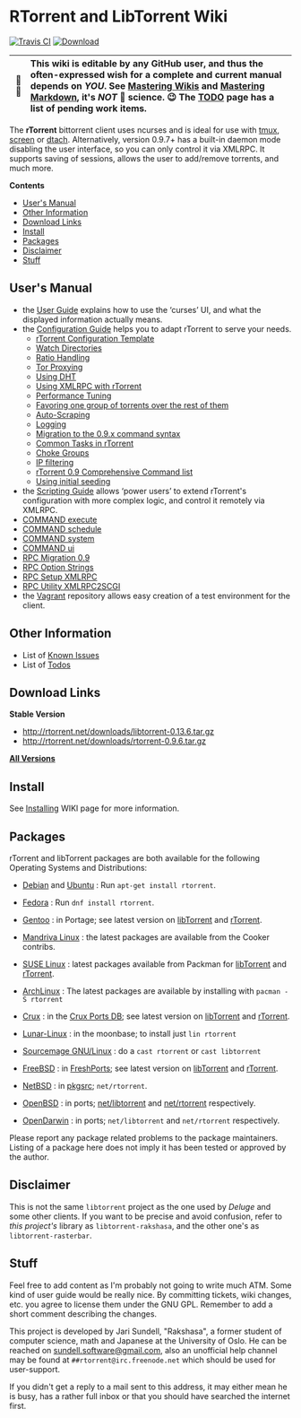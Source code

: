 # RTorrent and LibTorrent Wiki

[![Travis CI](https://api.travis-ci.org/rakshasa/rtorrent.png?branch=master)](https://travis-ci.org/rakshasa/rtorrent)
[![Download](http://img.shields.io/badge/download-v0.9.6-0000ff.svg)](https://github.com/rakshasa/rtorrent/wiki#download-links)

:busts_in_silhouette: :pencil: | This wiki is editable by any GitHub user, and thus the often-expressed wish for a complete and current manual depends on *YOU*. See [Mastering Wikis](https://guides.github.com/features/wikis/) and [Mastering Markdown](https://guides.github.com/features/mastering-markdown/), it's *NOT* :rocket: science. :wink: The [TODO](https://github.com/rakshasa/rtorrent/wiki/TODO) page has a list of pending work items.
---: | :---


The **rTorrent** bittorrent client uses ncurses and is ideal for use with [tmux](https://tmux.github.io/), [screen](http://www.gnu.org/software/screen/) or  [dtach](http://dtach.sourceforge.net/). Alternatively, version 0.9.7+ has a built-in daemon mode disabling the user interface, so you can only control it via XMLRPC. It supports saving of sessions, allows the user to add/remove torrents, and much more.


**Contents**

 * [User's Manual](#users-manual)
 * [Other Information](#other-information)
 * [Download Links](#download-links)
 * [Install](#install)
 * [Packages](#packages)
 * [Disclaimer](#disclaimer)
 * [Stuff](#stuff)


## User's Manual
 * the [User Guide](https://github.com/rakshasa/rtorrent/wiki/User-Guide) explains how to use the ‘curses’ UI, and what the displayed information actually means.
 * the [Configuration Guide](https://github.com/rakshasa/rtorrent/wiki/Config-Guide) helps you to adapt rTorrent to serve your needs.
   * [rTorrent Configuration Template](https://github.com/rakshasa/rtorrent/wiki/CONFIG-Template)
   * [Watch Directories](https://github.com/rakshasa/rtorrent/wiki/TORRENT-Watch-directories)
   * [Ratio Handling](https://github.com/rakshasa/rtorrent/wiki/RTorrentRatioHandling)
   * [Tor Proxying](https://github.com/rakshasa/rtorrent/wiki/Tor-based-Proxying-Guide)
   * [Using DHT](https://github.com/rakshasa/rtorrent/wiki/Using-DHT)
   * [Using XMLRPC with rTorrent](https://github.com/rakshasa/rtorrent/wiki/RPC-Setup-XMLRPC)
   * [Performance Tuning](https://github.com/rakshasa/rtorrent/wiki/Performance-Tuning)
   * [Favoring one group of torrents over the rest of them](https://github.com/rakshasa/rtorrent/wiki/Favoring-group-of-torrents)
   * [Auto-Scraping](https://github.com/rakshasa/rtorrent/wiki/Auto-Scraping)
   * [Logging](https://github.com/rakshasa/rtorrent/wiki/LOG-Logging)
   * [Migration to the 0.9.x command syntax](https://github.com/rakshasa/rtorrent/wiki/RPC-Migration-0.9)
   * [Common Tasks in rTorrent](https://github.com/rakshasa/rtorrent/wiki/Common-Tasks-in-rTorrent)
   * [Choke Groups](https://github.com/rakshasa/rtorrent/wiki/Choke-Groups)
   * [IP filtering](https://github.com/rakshasa/rtorrent/wiki/IP-filtering)
   * [rTorrent 0.9 Comprehensive Command list](https://github.com/rakshasa/rtorrent/wiki/rTorrent-0.9-Comprehensive-Command-list-(WIP))
   * [Using initial seeding](https://github.com/rakshasa/rtorrent/wiki/Using-initial-seeding)
 * the [Scripting Guide](https://github.com/rakshasa/rtorrent/wiki/Scripting-Guide) allows ‘power users’ to extend rTorrent's configuration with more complex logic, and control it remotely via XMLRPC.
  * [COMMAND execute](https://github.com/rakshasa/rtorrent/wiki/COMMAND-Execute)
  * [COMMAND schedule](https://github.com/rakshasa/rtorrent/wiki/COMMAND-Scheduling)
  * [COMMAND system](https://github.com/rakshasa/rtorrent/wiki/COMMAND-System)
  * [COMMAND ui](https://github.com/rakshasa/rtorrent/wiki/COMMAND-UserInterface)
  * [RPC Migration 0.9](https://github.com/rakshasa/rtorrent/wiki/RPC-Migration-0.9)
  * [RPC Option Strings](https://github.com/rakshasa/rtorrent/wiki/RPC-Option-Strings)
  * [RPC Setup XMLRPC](https://github.com/rakshasa/rtorrent/wiki/RPC-Setup-XMLRPC)
  * [RPC Utility XMLRPC2SCGI](https://github.com/rakshasa/rtorrent/wiki/RPC-Utility-XMLRPC2SCGI)
 * the [Vagrant](https://github.com/rakshasa/rtorrent/wiki/Vagrant) repository allows easy creation of a test environment for the client.

## Other Information

 * List of [Known Issues](https://github.com/rakshasa/rtorrent/wiki/Issues)
 * List of [Todos](https://github.com/rakshasa/rtorrent/wiki/TODO)

## Download Links

**Stable Version**

 * http://rtorrent.net/downloads/libtorrent-0.13.6.tar.gz
 * http://rtorrent.net/downloads/rtorrent-0.9.6.tar.gz

**[All Versions](http://rtorrent.net/downloads/)**

## Install

See [Installing](https://github.com/rakshasa/rtorrent/wiki/Installing) WIKI page for more information.

## Packages

rTorrent and libTorrent packages are both available for the following Operating Systems and Distributions:

 * [Debian](https://www.debian.org/) and [Ubuntu](https://ubuntu.com) : Run `apt-get install rtorrent`.
 * [Fedora](https://fedoraproject.org/wiki/Fedora_Project_Wiki) : Run `dnf install rtorrent`.
 * [Gentoo](https://gentoo.org/) : in Portage; see latest version on [libTorrent](https://packages.gentoo.org/packages/net-libs/libtorrent) and [rTorrent](https://packages.gentoo.org/packages/net-p2p/rtorrent). 
 * [Mandriva Linux](https://en.wikipedia.org/wiki/Mandriva_Linux) : the latest packages are available from the Cooker contribs.
 * [SUSE Linux](http://suse.com/) : latest packages available from Packman for [libTorrent](http://packman.links2linux.de/package/libtorrent) and [rTorrent](http://packman.links2linux.de/package/rtorrent). 

 * [ArchLinux](https://www.archlinux.org/) : The latest packages are available by installing with `pacman -S rtorrent`
 * [Crux](https://crux.nu/) : in the [Crux Ports DB](https://crux.nu/portdb/?command=viewport&name=libtorrent&repo=contrib); see latest version on [libTorrent](https://crux.nu/gitweb/?p=ports/contrib.git;a=tree;f=libtorrent) and [rTorrent](https://crux.nu/gitweb/?p=ports/contrib.git;a=tree;f=rtorrent).
 * [Lunar-Linux](http://www.lunar-linux.org/) : in the moonbase; to install just `lin rtorrent`
 * [Sourcemage GNU/Linux](http://sourcemage.org/) : do a `cast rtorrent` or `cast libtorrent`

 * [FreeBSD](http://www.freebsd.org/) : in [FreshPorts](http://www.freshports.org/); see latest version on [libTorrent](http://www.freshports.org/net-p2p/libtorrent) and [rTorrent](http://www.freshports.org/net-p2p/rtorrent).
 * [NetBSD](http://www.netbsd.org/) : in [pkgsrc](http://www.pkgsrc.org/); `net/rtorrent`.
 * [OpenBSD](http://www.openbsd.org/) : in ports; [net/libtorrent](http://cvsweb.openbsd.org/cgi-bin/cvsweb/ports/net/libtorrent/) and [net/rtorrent](http://cvsweb.openbsd.org/cgi-bin/cvsweb/ports/net/rtorrent/) respectively.
 * [OpenDarwin](https://en.wikipedia.org/wiki/Darwin_%28operating_system%29#OpenDarwin) : in ports; `net/libtorrent` and `net/rtorrent` respectively.

Please report any package related problems to the package maintainers. Listing of a package here does not imply it has been tested or approved by the author.


## Disclaimer

This is not the same ``libtorrent`` project as the one used by *Deluge* and some other clients.
If you want to be precise and avoid confusion, refer to *this project's*
library as ``libtorrent-rakshasa``, and the other one's as ``libtorrent-rasterbar``.


## Stuff

Feel free to add content as I'm probably not going to write much ATM. Some kind of user guide would be really nice. By committing tickets, wiki changes, etc. you agree to license them under the GNU GPL. Remember to add a short comment describing the changes.

This project is developed by Jari Sundell, "Rakshasa", a former student of computer science, math and Japanese at the University of Oslo. He can be reached on [sundell.software@gmail.com](mailto:sundell.software@gmail.com), also an unofficial help channel may be found at `##rtorrent@irc.freenode.net` which should be used for user-support.

If you didn't get a reply to a mail sent to this address, it may either mean he is busy, has a rather full inbox or that you should have searched the internet first.